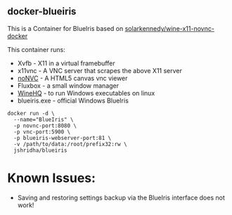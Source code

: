 ## docker-blueiris

This is a Container for BlueIris based on [solarkennedy/wine-x11-novnc-docker
](https://github.com/solarkennedy/wine-x11-novnc-docker)

This container runs:

* Xvfb - X11 in a virtual framebuffer
* x11vnc - A VNC server that scrapes the above X11 server
* [noNVC](https://github.com/novnc/noVNC) - A HTML5 canvas vnc viewer
* Fluxbox - a small window manager
* [WineHQ](https://www.winehq.org) - to run Windows executables on linux
* blueiris.exe - official Windows BlueIris

```
docker run -d \
  --name="BlueIris" \
  -p novnc-port:8080 \
  -p vnc-port:5900 \
  -p blueiris-webserver-port:81 \
  -v /path/to/data:/root/prefix32:rw \
  jshridha/blueiris
```
# Known Issues:
* Saving and restoring settings backup via the BlueIris interface does not work!
